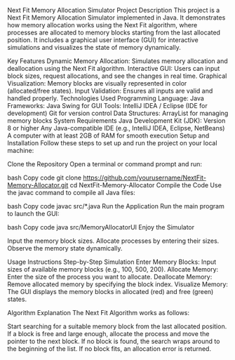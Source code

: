 Next Fit Memory Allocation Simulator
Project Description
This project is a Next Fit Memory Allocation Simulator implemented in Java. It demonstrates how memory allocation works using the Next Fit algorithm, where processes are allocated to memory blocks starting from the last allocated position. It includes a graphical user interface (GUI) for interactive simulations and visualizes the state of memory dynamically.

Key Features
Dynamic Memory Allocation: Simulates memory allocation and deallocation using the Next Fit algorithm.
Interactive GUI: Users can input block sizes, request allocations, and see the changes in real time.
Graphical Visualization: Memory blocks are visually represented in color (allocated/free states).
Input Validation: Ensures all inputs are valid and handled properly.
Technologies Used
Programming Language: Java
Frameworks: Java Swing for GUI
Tools:
IntelliJ IDEA / Eclipse (IDE for development)
Git for version control
Data Structures: ArrayList for managing memory blocks
System Requirements
Java Development Kit (JDK): Version 8 or higher
Any Java-compatible IDE (e.g., IntelliJ IDEA, Eclipse, NetBeans)
A computer with at least 2GB of RAM for smooth execution
Setup and Installation
Follow these steps to set up and run the project on your local machine:

Clone the Repository
Open a terminal or command prompt and run:

bash
Copy code
git clone https://github.com/yourusername/NextFit-Memory-Allocator.git
cd NextFit-Memory-Allocator
Compile the Code
Use the javac command to compile all Java files:

bash
Copy code
javac src/*.java
Run the Application
Run the main program to launch the GUI:

bash
Copy code
java src/MemoryAllocatorUI
Enjoy the Simulator

Input the memory block sizes.
Allocate processes by entering their sizes.
Observe the memory state dynamically.

Usage Instructions
Step-by-Step Simulation
Enter Memory Blocks: Input sizes of available memory blocks (e.g., 100, 500, 200).
Allocate Memory: Enter the size of the process you want to allocate.
Deallocate Memory: Remove allocated memory by specifying the block index.
Visualize Memory: The GUI displays the memory blocks in allocated (red) and free (green) states.

Algorithm Explanation
The Next Fit Algorithm works as follows:

Start searching for a suitable memory block from the last allocated position.
If a block is free and large enough, allocate the process and move the pointer to the next block.
If no block is found, the search wraps around to the beginning of the list.
If no block fits, an allocation error is returned.
